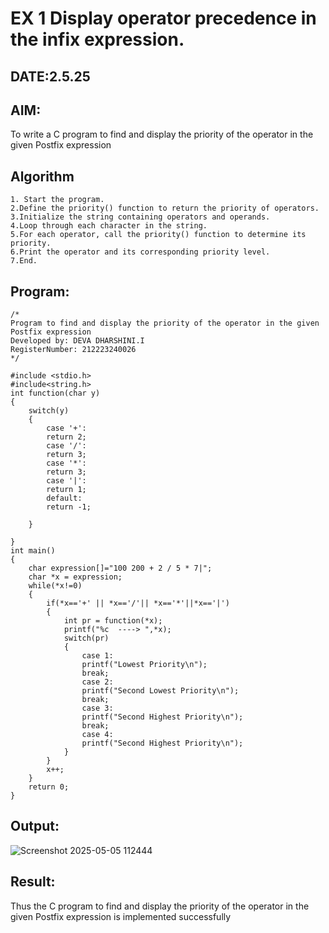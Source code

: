 # EX 1 Display operator precedence in the infix expression.
## DATE:2.5.25
## AIM:
To write a C program to find and display the priority of the operator in the given Postfix expression

## Algorithm
```
1. Start the program.
2.Define the priority() function to return the priority of operators.
3.Initialize the string containing operators and operands.
4.Loop through each character in the string.
5.For each operator, call the priority() function to determine its priority.
6.Print the operator and its corresponding priority level.
7.End. 
```
## Program:
```
/*
Program to find and display the priority of the operator in the given Postfix expression
Developed by: DEVA DHARSHINI.I
RegisterNumber: 212223240026
*/
```
```
#include <stdio.h>
#include<string.h>
int function(char y)
{
    switch(y)
    {
        case '+':
        return 2;
        case '/':
        return 3;
        case '*':
        return 3;
        case '|':
        return 1;
        default:
        return -1;
        
    }
    
}
int main()
{
    char expression[]="100 200 + 2 / 5 * 7|";
    char *x = expression;
    while(*x!=0)
    {
        if(*x=='+' || *x=='/'|| *x=='*'||*x=='|')
        {
            int pr = function(*x);
            printf("%c  ----> ",*x);
            switch(pr)
            {
                case 1:
                printf("Lowest Priority\n");
                break;
                case 2:
                printf("Second Lowest Priority\n");
                break;
                case 3:
                printf("Second Highest Priority\n");
                break;
                case 4:
                printf("Second Highest Priority\n");
            }
        }
        x++;
    }
    return 0;
}
```
## Output:
![Screenshot 2025-05-05 112444](https://github.com/user-attachments/assets/11d9251e-395e-433c-9e73-bcf1744e41ba)

## Result:
Thus the C program to find and display the priority of the operator in the given Postfix expression is implemented successfully
